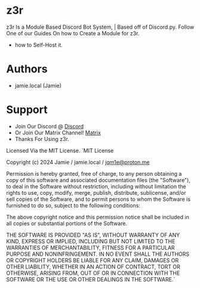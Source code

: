 # z3r

z3r Is a Module Based Discord Bot System, |
Based off of Discord.py.
Follow One of our Guides On how to Create a Module for z3r.
+ how to Self-Host it.
 
# Authors
- jamie.local (Jamie)

# Support
- Join Our Discord @ [Discord](https://dsc.gg/syxsupport)
- Or Join Our Matrix Channel! [Matrix](https://matrix.to/#/!aepNTxbRendHKDkPUI:matrix.org?via=matrix.org)
- Thanks For Using z3r.

Licensed Via the MIT License.
`MIT License

Copyright (c) 2024 Jamie / jamie.local / jqm1e@proton.me

Permission is hereby granted, free of charge, to any person obtaining a copy
of this software and associated documentation files (the "Software"), to deal
in the Software without restriction, including without limitation the rights
to use, copy, modify, merge, publish, distribute, sublicense, and/or sell
copies of the Software, and to permit persons to whom the Software is
furnished to do so, subject to the following conditions:

The above copyright notice and this permission notice shall be included in all
copies or substantial portions of the Software.

THE SOFTWARE IS PROVIDED "AS IS", WITHOUT WARRANTY OF ANY KIND, EXPRESS OR
IMPLIED, INCLUDING BUT NOT LIMITED TO THE WARRANTIES OF MERCHANTABILITY,
FITNESS FOR A PARTICULAR PURPOSE AND NONINFRINGEMENT. IN NO EVENT SHALL THE
AUTHORS OR COPYRIGHT HOLDERS BE LIABLE FOR ANY CLAIM, DAMAGES OR OTHER
LIABILITY, WHETHER IN AN ACTION OF CONTRACT, TORT OR OTHERWISE, ARISING FROM,
OUT OF OR IN CONNECTION WITH THE SOFTWARE OR THE USE OR OTHER DEALINGS IN THE
SOFTWARE.`